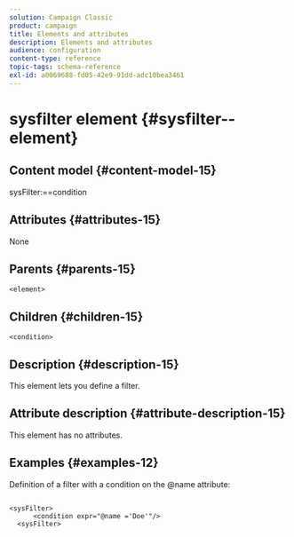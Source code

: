 ```yaml
---
solution: Campaign Classic
product: campaign
title: Elements and attributes
description: Elements and attributes
audience: configuration
content-type: reference
topic-tags: schema-reference
exl-id: a0069688-fd05-42e9-91dd-adc10bea3461
---
```

# sysfilter element {#sysfilter--element}

## Content model {#content-model-15}

sysFilter:==condition

## Attributes {#attributes-15}

None

## Parents {#parents-15}

`<element>`

## Children {#children-15}

`<condition>`

## Description {#description-15}

This element lets you define a filter.

## Attribute description {#attribute-description-15}

This element has no attributes.

## Examples {#examples-12}

Definition of a filter with a condition on the @name attribute:

```

<sysFilter>
      <condition expr="@name ='Doe'"/>
  <sysFilter>
```
